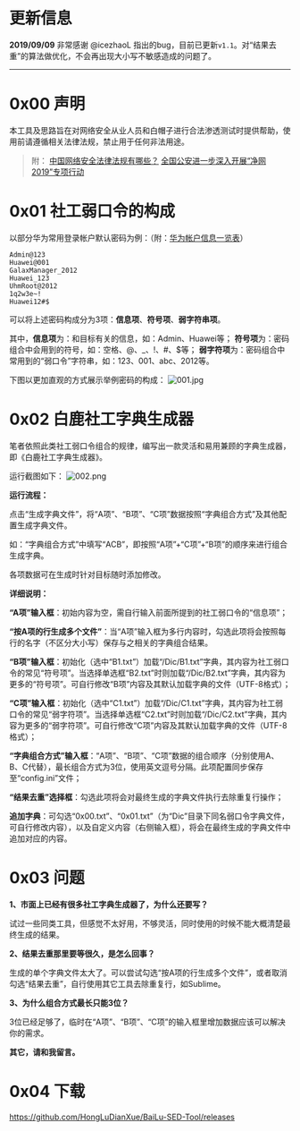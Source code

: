 # 更新信息

**2019/09/09**	非常感谢 @icezhaoL 指出的bug，目前已更新`v1.1`。对“结果去重”的算法做优化，不会再出现大小写不敏感造成的问题了。

------

# 0x00 声明

本工具及思路旨在对网络安全从业人员和白帽子进行合法渗透测试时提供帮助，使用前请遵循相关法律法规，禁止用于任何非法用途。

> 附：
> [中国网络安全法律法规有哪些？](http://www.64365.com/zs/788204.aspx)
> [全国公安进一步深入开展“净网2019”专项行动](http://news.cpd.com.cn/n3559/201904/t20190415_835731.html)

# 0x01 社工弱口令的构成

以部分华为常用登录帐户默认密码为例：（附：[华为帐户信息一览表](http://support.huawei.com/enterprise/docinforeader!loadDocument1.action?contentId=DOC1000028274&partNo=10062)）

```
Admin@123
Huawei@001
GalaxManager_2012
Huawei_123
UhmRoot@2012
1q2w3e~!
Huawei12#$
```



可以将上述密码构成分为3项：**信息项**、**符号项**、**弱字符串项**。

其中，**信息项**为：和目标有关的信息，如：Admin、Huawei等；
**符号项**为：密码组合中会用到的符号，如：空格、@、_、!、#、$等；
**弱字符项**为：密码组合中常用到的“弱口令”字符串，如：123、001、abc、2012等。



下图以更加直观的方式展示举例密码的构成：
![001.jpg](https://i.loli.net/2019/05/13/5cd928e58734890557.jpg)

# 0x02 白鹿社工字典生成器

笔者依照此类社工弱口令组合的规律，编写出一款灵活和易用兼顾的字典生成器，即《白鹿社工字典生成器》。

运行截图如下：
![002.png](https://i.loli.net/2019/08/15/XE5KzcLRpiOaHms.png)



**运行流程：**

点击“生成字典文件”，将“A项”、“B项”、“C项”数据按照“字典组合方式”及其他配置生成字典文件。

如：“字典组合方式”中填写“ACB”，即按照“A项”+“C项”+“B项”的顺序来进行组合生成字典。

各项数据可在生成时针对目标随时添加修改。



**详细说明：**

**“A项”输入框**：初始内容为空，需自行输入前面所提到的社工弱口令的“信息项”；

**“按A项的行生成多个文件”**：当“A项”输入框为多行内容时，勾选此项将会按照每行的名字（不区分大小写）保存与之相关的字典组合结果。

**“B项”输入框**：初始化（选中“B1.txt”）加载“/Dic/B1.txt”字典，其内容为社工弱口令的常见“符号项”。当选择单选框“B2.txt”时则加载“/Dic/B2.txt”字典，其内容为更多的“符号项”。可自行修改“B项”内容及其默认加载字典的文件（UTF-8格式）；

**“C项”输入框**：初始化（选中“C1.txt”）加载“/Dic/C1.txt”字典，其内容为社工弱口令的常见“弱字符项”。当选择单选框“C2.txt”时则加载“/Dic/C2.txt”字典，其内容为更多的“弱字符项”。可自行修改“C项”内容及其默认加载字典的文件（UTF-8格式）；

**“字典组合方式”输入框**：“A项”、“B项”、“C项”数据的组合顺序（分别使用A、B、C代替），最长组合方式为3位，使用英文逗号分隔。此项配置同步保存至“config.ini”文件；

**“结果去重”选择框**：勾选此项将会对最终生成的字典文件执行去除重复行操作；

**追加字典**：可勾选“0x00.txt”、“0x01.txt”（为“Dic”目录下同名弱口令字典文件，可自行修改内容），以及自定义内容（右侧输入框），将会在最终生成的字典文件中追加对应的内容。

# 0x03 问题

**1、市面上已经有很多社工字典生成器了，为什么还要写？**

试过一些同类工具，但感觉不太好用，不够灵活，同时使用的时候不能大概清楚最终生成的结果。

**2、结果去重那里要等很久，是怎么回事？**

生成的单个字典文件太大了。可以尝试勾选“按A项的行生成多个文件”，或者取消勾选“结果去重”，自行使用其它工具去除重复行，如Sublime。

**3、为什么组合方式最长只能3位？**

3位已经足够了，临时在“A项”、“B项”、“C项”的输入框里增加数据应该可以解决你的需求。

**其它，请和我留言。**

# 0x04 下载

https://github.com/HongLuDianXue/BaiLu-SED-Tool/releases